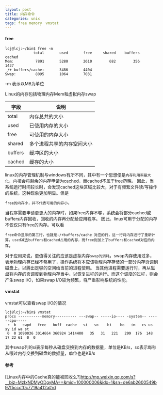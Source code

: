 ```yaml
---
layout: post
title: 内存命令
categories: unix
tags: free memory　vmstat
---
```


#### free

    lcj@lcj:~/bin$ free -m
                 total       used       free     shared    buffers     cached
    Mem:          7891       5280       2610        682        356       1437
    -/+ buffers/cache:       3486       4404
    Swap:         8095       1064       7031

-m 表示以MB为单位

Linux的内存包括物理内存Mem和虚拟内存swap

|字段|说明|
|-|-|
|total |内存总共的大小
|used|已使用内存的大小
|free|可使用的内存大小
|shared|多个进程共享的内存空间大小
|buffers| 缓冲区的大小
|cached |缓存的大小

linux的内存管理机制与windows有所不同，其中有一个思想便是`内存利用率最大化`，内核会将剩余的内存申请为cached，而cached不属于free范畴。
因此，当系统运行时间较长时，会发现cached这块区域比较大，对于有频繁文件读/写操作的系统，这种现象更加明显。但是

`free的内存小，并不代表可用的内存小。`

当程序需要申请更更大的内存时，如果free内存不够，系统会将部分cached或buffers内存回收，回收的内存再分配给应用程序。
因此，linux可用于分配的内存不仅仅只有free的内存。可以看

`free命令显示的第三行，也就是-/+buffers/cache 对应的行，这一行将内存进行了重新计算，used减去buffers和cached占用的内存，而free则加上了buffers和cached对应的内存`。

对于应用来说，更值得关注的应该是虚拟内存`swap的消耗`，swap内存使用过多，表示物理内存已经不够用了，操作系统将本应该物理内存存储的一部分内存页调到磁盘上，以腾出足够的空间给当前的进程使用。
当其他进程需要运行时，再从磁盘将内存的页调度到物理内存当中，以恢复进程的运行。而这个调度的过程，则会产生swap I/O，如果swap I/O较为频繁，将严重影响系统的性能。

#### vmstat
vmstat可以查看swap I/O的情况

    lcj@lcj:~/bin$ vmstat
    procs -----------memory---------- ---swap-- -----io---- -system-- ------cpu-----
     r  b   swpd   free   buff  cache   si   so    bi    bo   in   cs us sy id wa st
     0  0 1090036 3014664 366924 1414400   35   31   221   299  176  148 17 22 61  0  0


其中swap列的si表示每秒从磁盘交换到内存的数据量，单位是KB/s，so表示每秒从哦过内存交换到磁盘的数据量，单位也是KB/s


#### 参考

[Linux内存中的Cache真的能被回收么?]<http://mp.weixin.qq.com/s?__biz=MzIxNDMyODgyMA==&mid=100000006&idx=1&sn=de6ab2600549b97f5cccf0c7719a412a#rd>